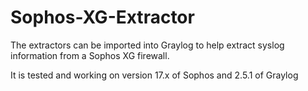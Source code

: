 # Sophos-XG-Extractor

The extractors can be imported into Graylog to help extract syslog information from a Sophos XG firewall.

It is tested and working on version 17.x of Sophos and 2.5.1 of Graylog
